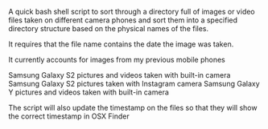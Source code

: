 A quick bash shell script to sort through a directory full of images or video files taken on different camera phones and sort them into a specified directory structure based on the physical names of the files.

It requires that the file name contains the date the image was taken.

It currently accounts for images from my previous mobile phones

Samsung Galaxy S2 pictures and videos taken with built-in camera
Samsung Galaxy S2 pictures taken with Instagram camera
Samsung Galaxy Y pictures and videos taken with built-in camera

The script will also update the timestamp on the files so that they will show the correct timestamp in OSX Finder
